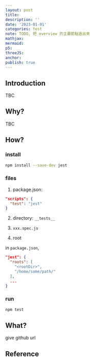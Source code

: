 ```yaml
---
layout: post
title:
description: ''
date: '2023-01-01'
categories: test
note: TODO, 把 overview 的主要節點造出來
mathjax:
mermaid:
p5:
threeJS:
anchor:
publish: true
---
```


## Introduction

TBC

## Why?

TBC

## How?

### install

```bash
npm install --save-dev jest
```

### files

1. package.json:

```json
"scripts": {
  "test": "jest"
}
```

2. directory: `__tests__`

3. `xxx.spec.js`

4. root

in `package.json`,

```JSON
"jest": {
  "roots": [
    "<rootDir>",
    "/home/some/path/"
  ],
  ...
}
```

### run

```bash
npm test
```

## What?

give github url

## Reference
